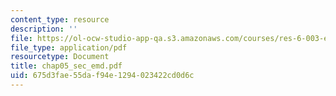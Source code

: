 ```yaml
---
content_type: resource
description: ''
file: https://ol-ocw-studio-app-qa.s3.amazonaws.com/courses/res-6-003-electromechanical-dynamics-spring-2009/675d3fae55daf94e1294023422cd0d6c_chap05_sec_emd.pdf
file_type: application/pdf
resourcetype: Document
title: chap05_sec_emd.pdf
uid: 675d3fae-55da-f94e-1294-023422cd0d6c
---
```

